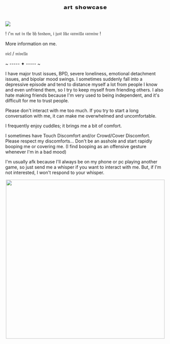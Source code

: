 <h1 align="center">ᵃʳᵗ ˢʰᵒʷᶜᵃˢᵉ</h1>

<img src="https://github.com/user-attachments/assets/2d0fd75b-6592-4636-89c1-2566a2dc47cf">

! 𝔦'𝔪 𝔫𝔬𝔱 𝔦𝔫 𝔱𝔥𝔢 𝔥𝔥 𝔣𝔞𝔫𝔡𝔬𝔪, 𝔦 𝔧𝔲𝔰𝔱 𝔩𝔦𝔨𝔢 𝔠𝔞𝔯𝔪𝔦𝔩𝔩𝔞 𝔠𝔞𝔯𝔪𝔦𝔫𝔢 !


More information on me.

𝔳𝔦𝔢𝔩 / 𝔪𝔦𝔳𝔢𝔩𝔩𝔞

~ ----- ✦ ----- ~

I have major trust issues, BPD, severe loneliness, emotional detachment issues, and bipolar mood swings. I sometimes suddenly fall into a depressive episode and tend to distance myself a lot from people I know and even unfriend them, so I try to keep myself from friending others. I also hate making friends because I'm very used to being independent, and it's difficult for me to trust people.

Please don't interact with me too much. If you try to start a long conversation with me, it can make me overwhelmed and uncomfortable.

I frequently enjoy cuddles; it brings me a bit of comfort.

I sometimes have Touch Discomfort and/or Crowd/Cover Discomfort. Please respect my discomforts... Don't be an asshole and start rapidly booping me or covering me. (I find booping as an offensive gesture whenever I'm in a bad mood)

I'm usually afk because I'll always be on my phone or pc playing another game, so just send me a whisper if you want to interact with me. But, if I'm not interested, I won't respond to your whisper.

<p align="center">
<img width="500" src="https://github.com/user-attachments/assets/94b6c5b7-9c02-4d13-b687-ed1b97b59ed7"
</p>

